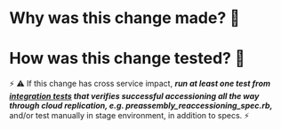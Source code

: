 # Why was this change made? 🤔



# How was this change tested? 🤨

⚡ ⚠ If this change has cross service impact, ***run at least one test from [integration tests](https://github.com/sul-dlss/infrastructure-integration-test) that verifies successful accessioning all the way through cloud replication, e.g. preassembly_reaccessioning_spec.rb,*** and/or test manually in stage environment, in addition to specs. ⚡


